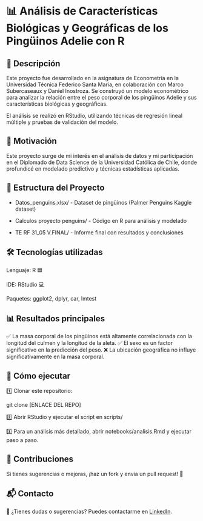 # 📊 Análisis de Características Biológicas y Geográficas de los Pingüinos Adelie con R



## 📌 Descripción

Este proyecto fue desarrollado en la asignatura de Econometría en la Universidad Técnica Federico Santa María, en colaboración con Marco Subercaseaux y Daniel Inostroza. Se construyó un modelo econométrico para analizar la relación entre el peso corporal de los pingüinos Adelie y sus características biológicas y geográficas.

El análisis se realizó en RStudio, utilizando técnicas de regresión lineal múltiple y pruebas de validación del modelo.

## 🎯 Motivación

Este proyecto surge de mi interés en el análisis de datos y mi participación en el Diplomado de Data Science de la Universidad Católica de Chile, donde profundicé en modelado predictivo y técnicas estadísticas aplicadas.

## 📂 Estructura del Proyecto

- Datos_penguins.xlsx/ - Dataset de pingüinos (Palmer Penguins Kaggle dataset)

- Calculos proyecto penguins/ - Código en R para análisis y modelado

- TE  RF 31_05 V.FINAL/ - Informe final con resultados y conclusiones

## 🛠️ Tecnologías utilizadas

Lenguaje: R 🟦

IDE: RStudio 💻

Paquetes: ggplot2, dplyr, car, lmtest

## 📊 Resultados principales

✅ La masa corporal de los pingüinos está altamente correlacionada con la longitud del culmen y la longitud de la aleta.
✅ El sexo es un factor significativo en la predicción del peso.
❌ La ubicación geográfica no influye significativamente en la masa corporal.

## 🚀 Cómo ejecutar

1️⃣ Clonar este repositorio:

git clone [ENLACE DEL REPO]

2️⃣ Abrir RStudio y ejecutar el script en scripts/

3️⃣ Para un análisis más detallado, abrir notebooks/analisis.Rmd y ejecutar paso a paso.

## 🤝 Contribuciones

Si tienes sugerencias o mejoras, ¡haz un fork y envía un pull request! 🎉

## 📬 Contacto

📩 ¿Tienes dudas o sugerencias? Puedes contactarme en [LinkedIn](https://www.linkedin.com/in/sebastianzunigaalfaro/).

